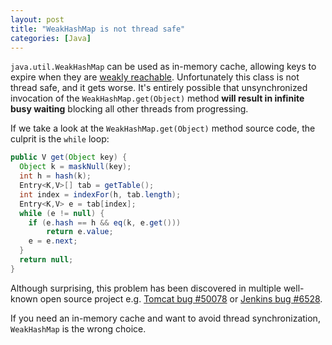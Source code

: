 ```yaml
---
layout: post
title: "WeakHashMap is not thread safe"
categories: [Java]
---
```


`java.util.WeakHashMap` can be used as in-memory cache, allowing keys to expire when they are 
[weakly reachable](https://docs.oracle.com/javase/8/docs/api/java/lang/ref/package-summary.html#reachability).
Unfortunately this class is not thread safe, and it gets worse. It's entirely possible that unsynchronized invocation 
of the `WeakHashMap.get(Object)` method **will result in infinite busy waiting** blocking all other threads 
from progressing.

If we take a look at the `WeakHashMap.get(Object)` method source code, the culprit is the `while` loop: 

```java
public V get(Object key) {
  Object k = maskNull(key);
  int h = hash(k);
  Entry<K,V>[] tab = getTable();
  int index = indexFor(h, tab.length);
  Entry<K,V> e = tab[index];
  while (e != null) {
    if (e.hash == h && eq(k, e.get()))
        return e.value;
    e = e.next;
  }
  return null;
}
```

Although surprising, this problem has been discovered in multiple well-known open source project 
e.g. [Tomcat bug #50078](https://bz.apache.org/bugzilla/show_bug.cgi?id=50078) 
or [Jenkins bug #6528](https://issues.jenkins-ci.org/browse/JENKINS-6528). 

If you need an in-memory cache and want to avoid thread synchronization, `WeakHashMap` is the wrong choice.
